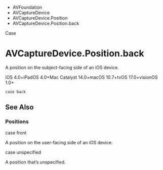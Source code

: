 

- AVFoundation
- AVCaptureDevice
- AVCaptureDevice.Position
-  AVCaptureDevice.Position.back 

Case

# AVCaptureDevice.Position.back

A position on the subject-facing side of an iOS device.

iOS 4.0+iPadOS 4.0+Mac Catalyst 14.0+macOS 10.7+tvOS 17.0+visionOS 1.0+

``` source
case back
```

## See Also

### Positions

case front

A position on the user-facing side of an iOS device.

case unspecified

A position that’s unspecified.

